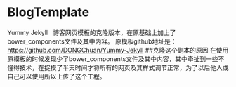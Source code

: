 # BlogTemplate
Yummy Jekyll   博客网页模板的克隆版本，在原基础上加上了bower_components文件及其中内容。
原模板github地址是：https://github.com/DONGChuan/Yummy-Jekyll
##克隆这个副本的原因
在使用原模板的时候发现少了bower_components文件及其中内容，其中牵扯到一些不懂得技术，在捉摸了半天时间才将所有的网页及其样式调节正常，为了以后他人或自己可以使用所以上传了这个工程。
